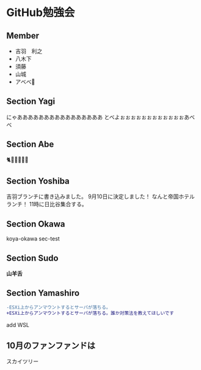 # GitHub勉強会

## Member

* 吉羽　利之
* 八木下
* 須藤
* 山城
* アベべ👶

## Section Yagi

にゃああああああああああああああああ
とべよぉぉぉぉぉぉぉぉぉぉぉぉあべべ

## Section Abe

🐈🐶🐑🐐🍶🍻

## Section Yoshiba

吉羽ブランチに書き込みました。
9月10日に決定しました！
なんと帝国ホテルランチ！
11時に日比谷集合する。

## Section Okawa

koya-okawa
sec-test

## Section Sudo

**山羊舌**

## Section Yamashiro

```diff
-ESXi上からアンマウントするとサーバが落ちる。
+ESXi上からアンマウントするとサーバが落ちる。誰か対策法を教えてほしいです
```

add WSL

## 10月のファンファンドは

スカイツリー
